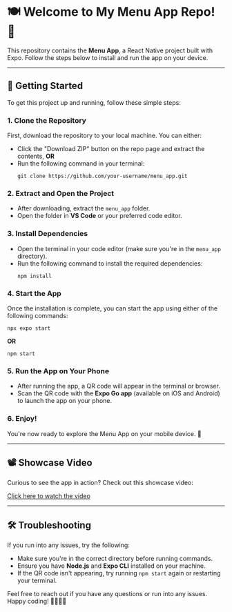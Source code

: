 <!DOCTYPE html>
<html lang="en">
<head>
  <meta charset="UTF-8">
  <meta name="viewport" content="width=device-width, initial-scale=1.0">
  <title>Menu App - README</title>
</head>
<body>
  <h1>🍽️ Welcome to My Menu App Repo! 👋</h1>
  <p>This repository contains the <strong>Menu App</strong>, a React Native project built with Expo. Follow the steps below to install and run the app on your device.</p>

  <hr>

  <h2>🚀 Getting Started</h2>
  <p>To get this project up and running, follow these simple steps:</p>

  <h3>1. Clone the Repository</h3>
  <p>First, download the repository to your local machine. You can either:</p>
  <ul>
    <li>Click the "Download ZIP" button on the repo page and extract the contents, <strong>OR</strong></li>
    <li>Run the following command in your terminal:
      <pre><code>git clone https://github.com/your-username/menu_app.git</code></pre>
    </li>
  </ul>

  <h3>2. Extract and Open the Project</h3>
  <ul>
    <li>After downloading, extract the <code>menu_app</code> folder.</li>
    <li>Open the folder in <strong>VS Code</strong> or your preferred code editor.</li>
  </ul>

  <h3>3. Install Dependencies</h3>
  <ul>
    <li>Open the terminal in your code editor (make sure you're in the <code>menu_app</code> directory).</li>
    <li>Run the following command to install the required dependencies:
      <pre><code>npm install</code></pre>
    </li>
  </ul>

  <h3>4. Start the App</h3>
  <p>Once the installation is complete, you can start the app using either of the following commands:</p>
  <pre><code>npx expo start</code></pre>
  <p><strong>OR</strong></p>
  <pre><code>npm start</code></pre>

  <h3>5. Run the App on Your Phone</h3>
  <ul>
    <li>After running the app, a QR code will appear in the terminal or browser.</li>
    <li>Scan the QR code with the <strong>Expo Go app</strong> (available on iOS and Android) to launch the app on your phone.</li>
  </ul>

  <h3>6. Enjoy!</h3>
  <p>You're now ready to explore the Menu App on your mobile device. 🎉</p>

  <hr>

  <h2>📽️ Showcase Video</h2>
  <p>Curious to see the app in action? Check out this showcase video:</p>
  <a href="https://youtu.be/YbFS5vCkkAc">Click here to watch the video</a>

  <hr>

  <h2>🛠️ Troubleshooting</h2>
  <p>If you run into any issues, try the following:</p>
  <ul>
    <li>Make sure you're in the correct directory before running commands.</li>
    <li>Ensure you have <strong>Node.js</strong> and <strong>Expo CLI</strong> installed on your machine.</li>
    <li>If the QR code isn't appearing, try running <code>npm start</code> again or restarting your terminal.</li>
  </ul>

  <p>Feel free to reach out if you have any questions or run into any issues. Happy coding! 👨‍💻👩‍💻</p>
</body>
</html>
